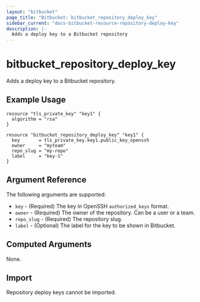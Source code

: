 ```yaml
---
layout: "bitbucket"
page_title: "Bitbucket: bitbucket_repository_deploy_key"
sidebar_current: "docs-bitbucket-resource-repository-deploy-key"
description: |-
  Adds a deploy key to a Bitbucket repository
---
```


# bitbucket\_repository\_deploy\_key

Adds a deploy key to a Bitbucket repository.

## Example Usage

```hcl-terraform
resource "tls_private_key" "key1" {
  algorithm = "rsa"
}

resource "bitbucket_repository_deploy_key" "key1" {
  key       = tls_private_key.key1.public_key_openssh
  owner     = "myteam"
  repo_slug = "my-repo"
  label     = "key-1"
}
```

## Argument Reference

The following arguments are supported:

* `key` - (Required) The key in OpenSSH `authorized_keys` format.
* `owner` - (Required) The owner of the repository. Can be a user or a team.
* `repo_slug` - (Required) The repository slug.
* `label` - (Optional) The label for the key to be shown in Bitbucket.

## Computed Arguments

None.

## Import

Repository deploy keys cannot be imported.
